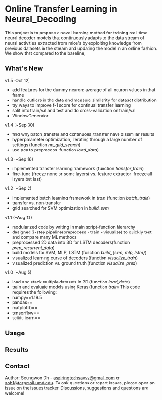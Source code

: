 # Online Transfer Learning in Neural_Decoding
This project is to propose a novel learning method for training real-time neural decoder models that continuously adapts to the data stream of neural activities extracted from mice's by exploiting knowledge from previous datasets in the stream and updating the model in an online fashion. We show that
compared to the baseline, 

## What's New
v1.5 (Oct 12)
- add features for the dummy neuron: average of all neuron values in that frame
- handle outliers in the data and measure similarity for dataset distribution
- try ways to improve f-1 score for continual transfer learning
- split into train/val and test and do cross-validation on train/val
- WindowGenerator

v1.4 (~Sep 30)
- find why batch_transfer and continuous_transfer have dissimilar results
- hyperparameter optimization, iterating through a large number of settings (function *nn_grid_search*)
- use pca to preprocess (function *load_data*)

v1.3 (~Sep 16)
- implemented transfer learning framework (function *transfer_train*) 
- fine-tune (freeze none or some layers) vs. feature extractor (freeze all layers but last)

v1.2 (~Sep 2)
- implemented batch learning framework in *train* (function *batch_train*)
- transfer vs. non-transfer
- grid searched for SVM optimization in *build_svm*

v1.1 (~Aug 19)
- modularized code by writing in main script-function hierarchy
- designed 3-step pipeline(preprocess - train - visualize) to quickly test and compare many ML methods
- preprocessed 2D data into 3D for LSTM decoders(function *prep_recurrent_data*)
- build models for SVM, MLP, LSTM (function *build_{svm, mlp, lstm}*)
- visualized learning curve of decoders (function *visualize_train*)
- visualized prediction vs. ground truth (function *visualize_pred*)

v1.0 (~Aug 5)
- load and stack multiple datasets in 2D (function *load_data*)
- train and evaluate models using Keras (function *train*)
This code requires the following:
- numpy==1.19.5
- pandas==
- matplotlib==
- tensorflow==
- scikit-learn==

## Usage

## Results

## Contact
Author: Seungwon Oh - aspiringtechsavvy@gmail.com or soh1@terpmail.umd.edu. 
To ask questions or report issues, please open an issue on the issues tracker. Discussions, suggestions and questions are welcome!
